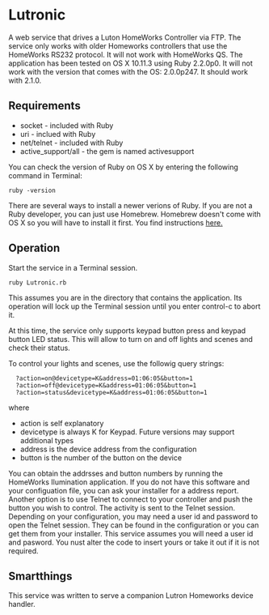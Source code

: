 # Lutronic
A web service that drives a Luton HomeWorks Controller via FTP.
The service only works with older Homeworks controllers that use the HomeWorks RS232 protocol. It will not work with HomeWorks QS.
The application has been tested on OS X 10.11.3 using Ruby 2.2.0p0. It will not work with the version that comes with the OS: 2.0.0p247. It should work with 2.1.0.

## Requirements
* socket - included with Ruby
* uri - inclued with Ruby
* net/telnet - included with Ruby
* active_support/all - the gem is named activesupport

You can check the version of Ruby on OS X by entering the following command in Terminal:
```
ruby -version
```
There are several ways to install a newer verions of Ruby. If you are not a Ruby developer, you can just use Homebrew. 
Homebrew doesn't come with OS X so you will have to install it first. You find instructions [here.](https://www.ruby-lang.org/en/documentation/installation/)

## Operation
Start the service in a Terminal session.
```
ruby Lutronic.rb
```
This assumes you are in the directory that contains the application. Its operation will lock up the Terminal session until you enter control-c to abort it.

At this time, the service only supports keypad button press and keypad button LED status. This will allow to turn on and off lights and scenes and check their status.

To control your lights and scenes, use the followig query strings:
```
  ?action=on@devicetype=K&address=01:06:05&button=1
  ?action=off@devicetype=K&address=01:06:05&button=1
  ?action=status&devicetype=K&address=01:06:05&button=1
```  
  where
  
  * action is self explanatory
  * devicetype is always K for Keypad. Future versions may support additional types
  * address is the device address from the configuration
  * button is the number of the button on the device
  
  You can obtain the addrsses and button numbers by running the HomeWorks Ilumination application. If you do not have this software and your 
  configuation file, you can ask your installer for a address report. Another option is to use Telnet to connect to your controller and push the
  button you wish to control. The activity is sent to the Telnet session. Depending on your configuration, you may need a user id and password to
  open the Telnet session. They can be found in the configuration or you can get them from your installer. This service assumes you will need a 
  user id and pasword. You nust alter the code to insert yours or take it out if it is not required.
  
  ## Smartthings
  
  This service was written to serve a companion Lutron Homeworks device handler.
